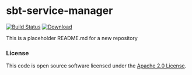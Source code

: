 
# sbt-service-manager

[![Build Status](https://travis-ci.org/hmrc/sbt-service-manager.svg?branch=master)](https://travis-ci.org/hmrc/sbt-service-manager) [ ![Download](https://api.bintray.com/packages/hmrc/sbt-plugin-releases/sbt-service-manager/images/download.svg) ](https://bintray.com/hmrc/sbt-plugin-releases/sbt-service-manager/_latestVersion)

This is a placeholder README.md for a new repository

### License

This code is open source software licensed under the [Apache 2.0 License]("http://www.apache.org/licenses/LICENSE-2.0.html").
    